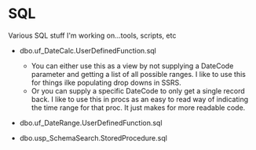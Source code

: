 # SQL
Various SQL stuff I'm working on...tools, scripts, etc

- dbo.uf_DateCalc.UserDefinedFunction.sql
	- You can either use this as a view by not supplying a DateCode parameter and getting a list of all possible ranges. I like to use this for things ilke populating drop downs in SSRS.
	- Or you can supply a specific DateCode to only get a single record back. I like to use this in procs as an easy to read way of indicating the time range for that proc. It just makes for more readable code.

- dbo.uf_DateRange.UserDefinedFunction.sql

- dbo.usp_SchemaSearch.StoredProcedure.sql